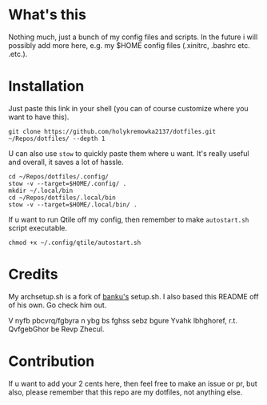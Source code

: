 # What's this
Nothing much, just a bunch of my config files and scripts. In the future i will possibly add more here, e.g. my $HOME config files (.xinitrc, .bashrc etc. .etc.).

# Installation
Just paste this link in your shell (you can of course customize where you want to have this).
```shell
git clone https://github.com/holykremowka2137/dotfiles.git ~/Repos/dotfiles/ --depth 1
```

U can also use `stow` to quickly paste them where u want. It's really useful and overall, it saves a lot of hassle.
```shell
cd ~/Repos/dotfiles/.config/
stow -v --target=$HOME/.config/ .
mkdir ~/.local/bin
cd ~/Repos/dotfiles/.local/bin
stow -v --target=$HOME/.local/bin/ .
```

If u want to run Qtile off my config, then remember to make `autostart.sh` script executable.
```shell
chmod +x ~/.config/qtile/autostart.sh
```

# Credits
My archsetup.sh is a fork of [banku's](https://github.com/bankubanku) setup.sh. I also based this README off of his own. Go check him out.

V nyfb pbcvrq/fgbyra n ybg bs fghss sebz bgure Yvahk lbhghoref, r.t. QvfgebGhor be Revp Zhecul.

# Contribution
If u want to add your 2 cents here, then feel free to make an issue or pr, but also, please remember that this repo are my dotfiles, not anything else.
